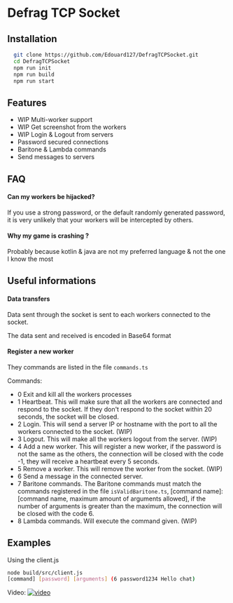 
# Defrag TCP Socket


## Installation


```bash
  git clone https://github.com/Edouard127/DefragTCPSocket.git
  cd DefragTCPSocket
  npm run init
  npm run build
  npm run start
```


## Features

- WIP Multi-worker support
- WIP Get screenshot from the workers
- WIP Login & Logout from servers
- Password secured connections
- Baritone & Lambda commands
- Send messages to servers


## FAQ

#### Can my workers be hijacked?

If you use a strong password, or the default randomly generated password, it is very unlikely that your workers will be intercepted by others.

#### Why my game is crashing ?

Probably because kotlin & java are not my preferred language & not the one I know the most


## Useful informations

#### Data transfers

Data sent through the socket is sent to each workers connected to the socket.

The data sent and received is encoded in Base64 format

#### Register a new worker

They commands are listed in the file `commands.ts`

Commands:

- 0 Exit and kill all the workers processes
- 1 Heartbeat. This will make sure that all the workers are connected and respond to the socket. If they don't respond to the socket within 20 seconds, the socket will be closed.
- 2 Login. This will send a server IP or hostname with the port to all the workers connected to the socket. (WIP)
- 3 Logout. This will make all the workers logout from the server. (WIP)
- 4 Add a new worker. This will register a new worker, if the password is not the same as the others, the connection will be closed with the code -1, they will receive a heartbeat every 5 seconds.
- 5 Remove a worker. This will remove the worker from the socket. (WIP)
- 6 Send a message in the connected server.
- 7 Baritone commands. The Baritone commands must match the commands registered in the file `isValidBaritone.ts`, [command name]: [command name, maximum amount of arguments allowed], if the number of arguments is greater than the maximum, the connection will be closed with the code 6.
- 8 Lambda commands. Will execute the command given. (WIP)

## Examples

Using the client.js

```bash
node build/src/client.js
[command] [password] [arguments] (6 password1234 Hello chat)
```

Video:
[![video](https://img.youtube.com/vi/jHUyMA1qg6U/maxresdefault.jpg)](https://www.youtube.com/watch?v=jHUyMA1qg6U)
